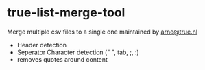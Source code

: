 # true-list-merge-tool
Merge multiple csv files to a single one
maintained by arne@true.nl

- Header detection
- Seperator Character detection (" ", tab, ;, :)
- removes quotes around content

